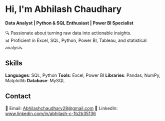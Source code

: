 # Hi, I'm Abhilash Chaudhary
**Data Analyst | Python & SQL Enthusiast | Power BI Specialist**

🔍 Passionate about turning raw data into actionable insights.  
📊 Proficient in Excel, SQL, Python, Power BI, Tableau, and statistical analysis. 

## Skills
**Languages**: SQL, Python
**Tools**: Excel, Power BI 
**Libraries**: Pandas, NumPy, Matplotlib
**Database**: MySQL

## Contact
📧 Email: Abhilashchaudhary28@gmail.com 
🔗 LinkedIn: www.linkedin.com/in/abhilash-c-1b2b35136

